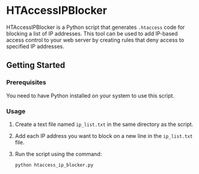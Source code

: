 # HTAccessIPBlocker

HTAccessIPBlocker is a Python script that generates `.htaccess` code for blocking a list of IP addresses. This tool can be used to add IP-based access control to your web server by creating rules that deny access to specified IP addresses.

## Getting Started

### Prerequisites

You need to have Python installed on your system to use this script.

### Usage

1. Create a text file named `ip_list.txt` in the same directory as the script.
2. Add each IP address you want to block on a new line in the `ip_list.txt` file.
3. Run the script using the command:

   ```bash
   python htaccess_ip_blocker.py

